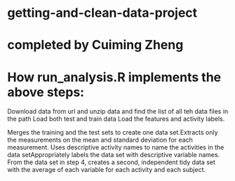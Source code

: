 # getting-and-clean-data-project
# completed by Cuiming Zheng
# How run_analysis.R implements the above steps:


 


 Download data from url and unzip data and find the list of all teh data files in the path
 Load both test and train data Load the features and activity labels.

Merges the training and the test sets to create one data set.Extracts only the measurements on the mean and standard deviation for each measurement. Uses descriptive activity names to name the activities in the data setAppropriately labels the data set with descriptive variable names. From the data set in step 4, creates a second, independent tidy data set with the average of each variable for each activity and each subject.

